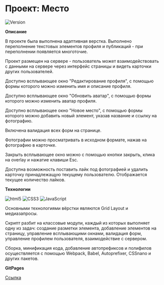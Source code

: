 # Проект: Место

<img alt="Version" src="https://img.shields.io/badge/version-1.0.0-blue.svg?cacheSeconds=2592000" />

**Описание**

В проекте была выполнена адаптивная верстка. Выполнено переполнение текстовых элементов профиля и публикаций - при переполнении появляется многоточие.

Проект размещен на сервере - пользователь может взаимодействовать с данными на сервере через интерфейс страницы и видеть карточки других пользователей.

Доступно всплывающее окно "Редактирование профиля", с помощью формы которого можно изменить имя и описание профиля.

Доступно всплывающее окно "Обновить аватар", с помощью формы которого можно изменить аватар профиля.

Доступно всплывающее окно "Новое место", с помощью формы которого можно добавить новый элемент, указав название и ссылку на фотографию.

Включена валидация всех форм на странице.

Фотографии можно просматривать в исходном формате, нажав на фотографию в карточке.

Закрыть всплывающее окно можно с помощью кнопки закрыть, клика на overlay и нажатие клавиши Esc.

Доступна возможность поставить лайк под фотографией и удалить карточку принадлежащую текущему пользователю. Отображается текущее количество лайков.

**Технологии**

<img alt="html5" src="https://img.shields.io/badge/-HTML5-E34F26?style=flat-square&logo=html5&logoColor=white" /> <img alt="CSS3" src="https://img.shields.io/badge/-CSS3-1572B6?style=flat-square&logo=css3" /> <img alt="JavaScript" src="https://img.shields.io/badge/-JavaScript-yellow?style=flat-square&logo=javascript" />

Основными технологиями вёрстки являются Grid Layout и медиазапросы.

Скрипт разбит на классовые модули, каждый из которых выполняет одну из задач: создание разметки элемента, добавление элементов на страницу, управление всплывающими окнами, валидация форм, управление профилем пользователя, взаимодействие с сервером.

Сборка, минификация кода, добавление автопрефиксов и полифилов осуществляется с помощью Webpack, Babel, Autoprefixer, CSSnano и других пакетов.

**GitPages**

[Ссылка](https://sholq.github.io/mesto/)
